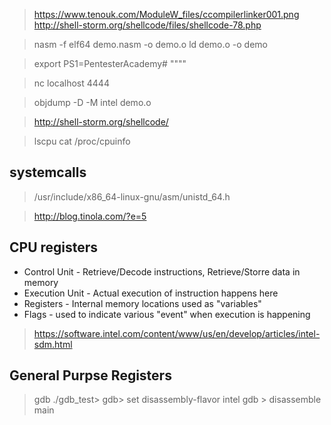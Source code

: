 > https://www.tenouk.com/ModuleW_files/ccompilerlinker001.png
> http://shell-storm.org/shellcode/files/shellcode-78.php

> nasm -f elf64 demo.nasm -o demo.o
> ld demo.o -o demo

> export PS1=PentesterAcademy# """"

> nc localhost 4444


> objdump -D -M intel demo.o


> http://shell-storm.org/shellcode/

> lscpu
> cat /proc/cpuinfo


## systemcalls

> /usr/include/x86_64-linux-gnu/asm/unistd_64.h

> http://blog.tinola.com/?e=5

## CPU registers

+ Control Unit - Retrieve/Decode instructions, Retrieve/Storre data in memory
+ Execution Unit - Actual execution of instruction happens here
+ Registers - Internal memory locations used as "variables"
+ Flags - used to indicate various "event" when execution is happening

> https://software.intel.com/content/www/us/en/develop/articles/intel-sdm.html

## General Purpse Registers


> gdb ./gdb_test>
> gdb> set disassembly-flavor intel
> gdb > disassemble main
